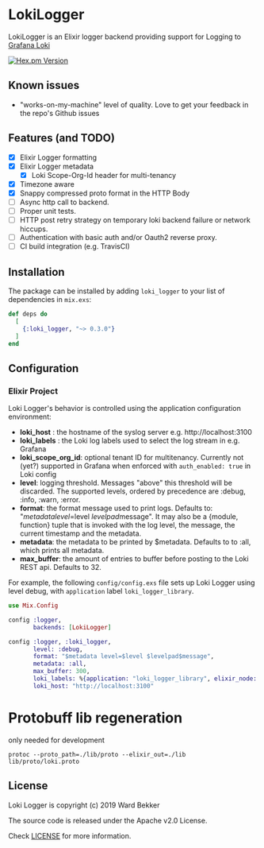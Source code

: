 # LokiLogger

LokiLogger is an Elixir logger backend providing support for Logging to [Grafana Loki](https://github.com/grafana/loki)

[![Hex.pm Version](http://img.shields.io/hexpm/v/loki_logger.svg?style=flat)](https://hex.pm/packages/loki_logger)

## Known issues

- "works-on-my-machine" level of quality. Love to get your feedback in the repo's Github issues

## Features (and TODO)

- [x] Elixir Logger formatting
- [x] Elixir Logger metadata
  - [x] Loki Scope-Org-Id header for multi-tenancy
- [x] Timezone aware
- [x] Snappy compressed proto format in the HTTP Body
- [ ] Async http call to backend.
- [ ] Proper unit tests.
- [ ] HTTP post retry strategy on temporary loki backend failure or network hiccups.
- [ ] Authentication with basic auth and/or Oauth2 reverse proxy.
- [ ] CI build integration (e.g. TravisCI)

## Installation

The package can be installed by adding `loki_logger` to your list of dependencies in `mix.exs`:

```elixir
def deps do
  [
    {:loki_logger, "~> 0.3.0"}
  ]
end
```

## Configuration

### Elixir Project

Loki Logger's behavior is controlled using the application configuration environment:

- **loki_host** : the hostname of the syslog server e.g. http://localhost:3100
- **loki_labels** : the Loki log labels used to select the log stream in e.g. Grafana
- **loki_scope_org_id**: optional tenant ID for multitenancy. Currently not (yet?) supported in Grafana when enforced with `auth_enabled: true` in Loki config
- **level**: logging threshold. Messages "above" this threshold will be discarded. The supported levels, ordered by precedence are :debug, :info, :warn, :error.
- **format**: the format message used to print logs. Defaults to: "$metadata level=$level $levelpad$message". It may also be a {module, function} tuple that is invoked with the log level, the message, the current timestamp and the metadata.
- **metadata**: the metadata to be printed by $metadata. Defaults to to :all, which prints all metadata.
- **max_buffer**: the amount of entries to buffer before posting to the Loki REST api. Defaults to 32.

For example, the following `config/config.exs` file sets up Loki Logger using
level debug, with `application` label `loki_logger_library`.

```elixir
use Mix.Config

config :logger,
       backends: [LokiLogger]

config :logger, :loki_logger,
       level: :debug,
       format: "$metadata level=$level $levelpad$message",
       metadata: :all,
       max_buffer: 300,
       loki_labels: %{application: "loki_logger_library", elixir_node: node()},
       loki_host: "http://localhost:3100"
```

# Protobuff lib regeneration

only needed for development

```shell script
protoc --proto_path=./lib/proto --elixir_out=./lib lib/proto/loki.proto
```

## License

Loki Logger is copyright (c) 2019 Ward Bekker

The source code is released under the Apache v2.0 License.

Check [LICENSE](LICENSE) for more information.
